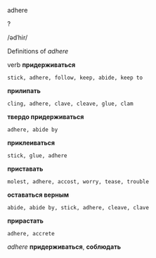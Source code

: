 adhere

?

/ədˈhir/

Definitions of _adhere_

verb
**придерживаться**

    stick, adhere, follow, keep, abide, keep to
**прилипать**

    cling, adhere, clave, cleave, glue, clam
**твердо придерживаться**

    adhere, abide by
**приклеиваться**

    stick, glue, adhere
**приставать**

    molest, adhere, accost, worry, tease, trouble
**оставаться верным**

    abide, abide by, stick, adhere, cleave, clave
**прирастать**

    adhere, accrete

_adhere_
**придерживаться**, **соблюдать**